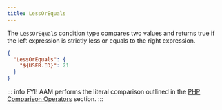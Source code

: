 ```yaml
---
title: LessOrEquals
---
```


The `LessOrEquals` condition type compares two values and returns true if the left expression is strictly less or equals to the right expression.

```json
{
  "LessOrEquals": {
    "${USER.ID}": 21
  }
}
```
::: info FYI!
AAM performs the literal comparison outlined in the [PHP Comparison Operators](https://www.php.net/manual/en/language.operators.comparison.php) section.
:::